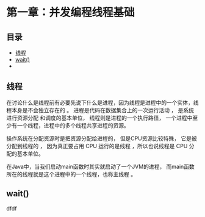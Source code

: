 # 第一章：并发编程线程基础

## 目录

- [线程](#1)
- [wait()](#2)
- 



<h2 id="1">线程  </h2>

在讨论什么是线程前有必要先说下什么是进程，因为线程是进程中的一个实体，线程本身是不会独立存在的 。 进程是代码在数据集合上的一次运行活动 ， 是系统进行资源分配 和调度的基本单位， 线程则是进程的一个执行路径， 一个进程中至少有一个线程，进程中的多个线程共享进程的资源。 

操作系统在分配资源时是把资源分配给进程的， 但是CPU资源比较特殊， 它是被分配到线程的 ， 因为真正要占用 CPU 运行的是线程 ，所以也说线程是 CPU 分配的基本单位。 

在Java中，当我们启动main函数时其实就启动了一个JVM的进程， 而main函数所在的线程就是这个进程中的一个线程，也称主线程 。 































<h2 id="1">wait()</h2>















dfdf



























